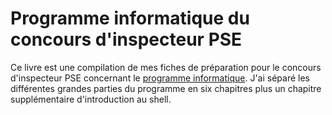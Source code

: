 # Programme informatique du concours d'inspecteur PSE

Ce livre est une compilation de mes fiches de préparation pour le concours d'inspecteur PSE concernant le [programme
informatique](https://www.economie.gouv.fr/recrutement/aide-a-preparation-concours-interne-dinspecteur-programmeur-systeme-dexploitation-pse-de).
J'ai séparé les différentes grandes parties du programme en six chapitres plus un chapitre supplémentaire d'introduction au
shell.
